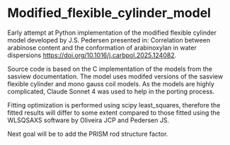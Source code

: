 # Modified_flexible_cylinder_model

Early attempt at Python implementation of the modified flexible cylinder model developed by J.S. Pedersen presented in: 
Correlation between arabinose content and the conformation of arabinoxylan in water dispersions
https://doi.org/10.1016/j.carbpol.2025.124082.

Source code is based on the C implementation of the models from the sasview documentation. 
The model uses modifed versions of the sasview flexible cylinder and mono gauss coil models.
As the models are highly complicated, Claude Sonnet 4 was used to help in the porting process.

Fitting optimization is performed using scipy least_squares, therefore the fitted results will differ to some extent compared to those fitted using the WLSQSAXS software by Oliveira JCP and Pedersen JS.

Next goal will be to add the PRISM rod structure factor.
